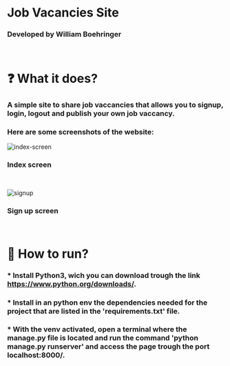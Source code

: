 # Job Vacancies Site

### Developed by William Boehringer
<br>

 # ❓ What it does?

### A simple site to share job vaccancies that allows you to signup, login, logout and publish your own job vaccancy.

### Here are some screenshots of the website:

![index-screen](https://user-images.githubusercontent.com/104523477/214977139-73e32d2f-85c4-46e7-b339-c30b8c052776.jpg)
### Index screen
<br>

![signup](https://user-images.githubusercontent.com/104523477/214977392-44168704-175e-4a86-a358-fa21a1f1174b.png)
### Sign up screen





<br>

# 🚀 How to run?

### * Install Python3, wich you can download trough the link https://www.python.org/downloads/.
### * Install in an python env the dependencies needed for the project that are listed in the 'requirements.txt' file.
### * With the venv activated, open a terminal where the manage.py file is located and run the command 'python manage.py runserver' and access the page trough the port localhost:8000/.
